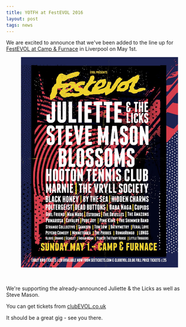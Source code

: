 ```yaml
---
title: YOTFH at FestEVOL 2016
layout: post
tags: news
---
```


We are excited to announce that we've been added to the line up for <a href="https://www.facebook.com/events/558446067651173/" target="_blank">FestEVOL at Camp & Furnace</a> in Liverpool on May 1st.

<figure>
<img src="img/festevol-announcement.jpg" class="img img-responsive center-block">
</figure>

<br>

We're supporting the already-announced Juliette & the Licks as well as Steve Mason.

You can get tickets from <a href="http://clubevol.co.uk/" target="_blank">clubEVOL.co.uk</a>

It should be a great gig - see you there.